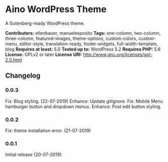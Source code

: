 # Aino WordPress Theme
A Gutenberg-ready WordPress theme.

__Contributors:__ ellenbauer, manuelesposito
__Tags:__ one-column, two-column, three-column, featured-images, theme-options, custom-colors, custom-menu, editor-style, translation-ready, footer-widgets, full-width-template, blog
__Requires at least:__ 5.0
__Tested up to:__ WordPress 5.2
__Requires PHP:__ 5.6
__License:__ GPLv2 or later
__License URI:__ http://www.gnu.org/licenses/gpl-2.0.html

## Changelog

### 0.0.3
Fix: Blog styling. (22-07-2019)
Enhance: Update gitignore.
Fix: Mobile Menu hamburger button and dropdown menus.
Enhance: Post edit button styling.

### 0.0.2
Fix: theme installation error. (21-07-2019)

### 0.0.1
Initial release (20-07-2019)
